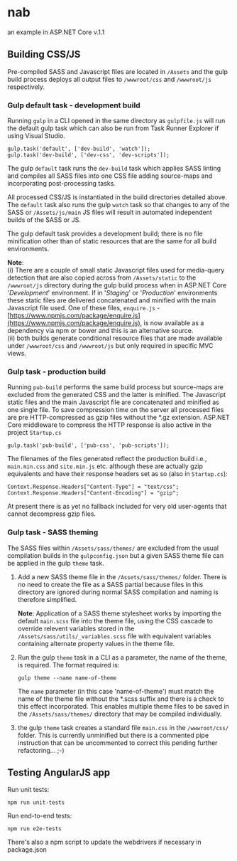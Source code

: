 # nab
an example in ASP.NET Core v.1.1

## Building CSS/JS

Pre-compiled SASS and Javascript files are located in ```/Assets``` and the gulp build process deploys all output files to ```/wwwroot/css``` and ```/wwwroot/js``` respectively.

### Gulp default task - development build

Running ```gulp``` in a CLI opened in the same directory as ```gulpfile.js``` will run the default gulp task which can also be run from Task Runner Explorer if using Visual Studio.

```gulp.task('default', ['dev-build', 'watch']);```  
```gulp.task('dev-build', ['dev-css', 'dev-scripts']);```

The gulp ```default``` task runs the ```dev-build``` task which applies SASS linting and compiles all SASS files into one CSS file adding source-maps and incorporating post-processing tasks. 

All processed CSS/JS is instantiated in the build directories detailed above. The ```default``` task also runs the gulp ```watch``` task so that changes to any of the SASS or ```/Assets/js/main``` JS files will result in automated independent builds of the SASS or JS.

The gulp default task provides a development build; there is no file minification other than of static resources that are the same for all build environments.

**Note**:  
        (i) There are a couple of small static Javascript files used for media-query detection that are also copied across from ```/Assets/static``` to the ```/wwwroot/js``` directory during the gulp build process when in ASP.NET Core '*Development*' environment. If in '*Staging*' or '*Production*' environments these static files are delivered concatenated and minified with the main Javascript file used. One of these files, ```enquire.js``` - [https://www.npmjs.com/package/enquire.js](https://www.npmjs.com/package/enquire.js), is now available as a dependency via npm or bower and this is an alternative source.  
        (ii) both builds generate conditional resource files that are made available under ```/wwwroot/css``` and ```/wwwroot/js``` but only required in specific MVC views.

### Gulp task - production build

Running ```pub-build``` performs the same build process but source-maps are excluded from the generated CSS and the latter is minified. The Javascript static files and the main Javascript file are concatenated and minified as one single file. To save compression time on the server all processed files are pre HTTP-compressed as gzip files without the *.gz extension. ASP.NET Core middleware to compress the HTTP response is also active in the project ```Startup.cs```

```gulp.task('pub-build', ['pub-css', 'pub-scripts']);```

The filenames of the files generated reflect the production build i.e., ```main.min.css``` and ```site.min.js``` etc. although these are actually gzip equivalents and have their response headers set as so (also in ```Startup.cs```):

```Context.Response.Headers["Content-Type"] = "text/css";```  
```Context.Response.Headers["Content-Encoding"] = "gzip";```

At present there is as yet no fallback included for very old user-agents that cannot decompress gzip files.

### Gulp task - SASS theming

The SASS files within ```/Assets/sass/themes/``` are excluded from the usual compilation builds in the ```gulpconfig.json``` but a given SASS theme file can be applied in the gulp ```theme``` task.

1. Add a new SASS theme file in the ```/Assets/sass/themes/``` folder. There is no need to create the file as a SASS partial because files in this directory are ignored during normal SASS compilation and naming is therefore simplified. 

    **Note**:
    Application of a SASS theme stylesheet works by importing the default ```main.scss``` file into the theme file, using the CSS cascade to override relevent variables stored in the ```/Assets/sass/utils/_variables.scss``` file with equivalent variables containing alternate property values in the theme file. 

2. Run the gulp ```theme``` task in a CLI as a parameter, the name of the theme, is required. The format required is:

    ```gulp theme --name name-of-theme```

    The ```name``` parameter (in this case 'name-of-theme') must match the name of the theme file without the *.scss suffix and there is a check to this effect incorporated. This enables multiple theme files to be saved in the ```/Assets/sass/themes/``` directory that may be compiled individually.

3. the gulp ```theme``` task creates a standard file ```main.css``` in the ```/wwwroot/css/``` folder. This is currently unminified but there is a commented pipe instruction that can be uncommented to correct this pending further refactoring... ;-)


## Testing AngularJS app

Run unit tests:

```npm run unit-tests```

Run end-to-end tests:

```npm run e2e-tests```

There's also a npm script to update the webdrivers if necessary in package.json